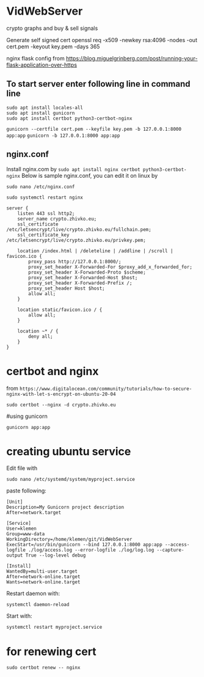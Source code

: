 # VidWebServer
crypto graphs and buy &amp; sell signals

Generate self signed cert
openssl req -x509 -newkey rsa:4096 -nodes -out cert.pem -keyout key.pem -days 365

nginx flask config from
https://blog.miguelgrinberg.com/post/running-your-flask-application-over-https

## To start server enter following line in command line

```
sudo apt install locales-all
sudo apt install gunicorn
sudo apt install certbot python3-certbot-nginx
```

`gunicorn --certfile cert.pem --keyfile key.pem -b 127.0.0.1:8000 app:app`
`gunicorn -b 127.0.0.1:8000 app:app`


## nginx.conf

Install nginx.com by `sudo apt install nginx certbot python3-certbot-nginx`
Below is sample nginx.conf, you can edit it on linux by

`sudo nano /etc/nginx.conf`

`sudo systemctl restart nginx`

```
server {
    listen 443 ssl http2;
    server_name crypto.zhivko.eu;
    ssl_certificate /etc/letsencrypt/live/crypto.zhivko.eu/fullchain.pem;
    ssl_certificate_key /etc/letsencrypt/live/crypto.zhivko.eu/privkey.pem;

    location /index.html | /deleteline | /addline | /scroll | favicon.ico {
        proxy_pass http://127.0.0.1:8000/;
        proxy_set_header X-Forwarded-For $proxy_add_x_forwarded_for;
        proxy_set_header X-Forwarded-Proto $scheme;
        proxy_set_header X-Forwarded-Host $host;
        proxy_set_header X-Forwarded-Prefix /;
        proxy_set_header Host $host;
        allow all;
    }

    location static/favicon.ico / {
        allow all;
    }

    location ~* / {
        deny all;
    }
}
```


# certbot and nginx

from
`https://www.digitalocean.com/community/tutorials/how-to-secure-nginx-with-let-s-encrypt-on-ubuntu-20-04`

`sudo certbot --nginx -d crypto.zhivko.eu`


#using gunicorn

`gunicorn app:app`


# creating ubuntu service

Edit file with

`sudo nano /etc/systemd/system/myproject.service`

paste following:

```
[Unit]
Description=My Gunicorn project description
After=network.target

[Service]
User=klemen
Group=www-data
WorkingDirectory=/home/klemen/git/VidWebServer
ExecStart=/usr/bin/gunicorn --bind 127.0.0.1:8000 app:app --access-logfile ./log/access.log --error-logfile ./log/log.log --capture-output True --log-level debug

[Install]
WantedBy=multi-user.target
After=network-online.target
Wants=network-online.target
```

Restart daemon with:

`systemctl daemon-reload`

Start with:

`systemctl restart myproject.service`

# for renewing cert

`sudo certbot renew -- nginx`

